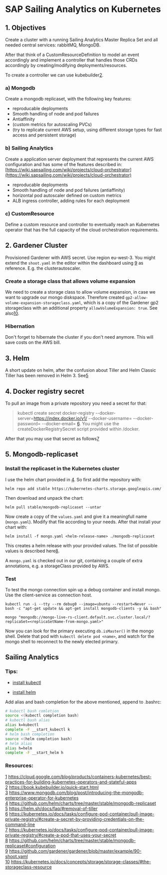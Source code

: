 # SAP Sailing Analytics on Kubernetes
## 1. Objectives
Create a cluster with a running Sailing Analytics Master Replica Set and all needed central services: rabbitMQ, MongoDB.

After that think of a CustomResourceDefinition to model an event accordingly and implement a controller that handles those CRDs accordingly by creating/modifying deployments/resources.

To create a controller we can use kubebuilder[2].

### a) Mongodb
Create a mongodb replicaset, with the following key features:
- reproducable deployments
- Smooth handling of node and pod failures
- Antiaffinity
- (custom metrics for autoscaling PVCs)
- (try to replicate current AWS setup, using different storage types for fast access and persistent storage)

### b) Sailing Analytics
Create a application server deployment that represents the current AWS configuration and has some of the features described in: [https://wiki.sapsailing.com/wiki/projects/cloud-orchestrator](https://wiki.sapsailing.com/wiki/projects/cloud-orchestrator)
- reproducable deployments
- Smooth handling of node and pod failures (antiaffinity)
- horizontal pod autoscaler defined on custom metrics
- ALB ingress controller, adding rules for each deployment

### c) CustomResource
Define a custom resource and controller to eventually reach an Kubernetes operator that has the full capacity of the cloud orchestration requirements.

## 2. Gardener Cluster
Provisioned Gardener with AWS secret. Use region eu-west-3. You might extend the ```shoot.yaml``` in the editor within the dashboard using [9] as reference. E.g. the clusterautoscaler. 

### Create a storage class that allows volume expansion
We need to create a storage class to allow volume expansion, in case we want to upgrade our mongo diskspace. Therefore created ```gp2-allow-volume-expansion-storageclass.yaml```, which is a copy of the Gardener gp2 storageclass with an additional property ```allowVolumeExpansion: true```. See also[10].

### Hibernation
Don't forget to hibernate the cluster if you don't need anymore. This will save costs on the AWS bill.

## 3. Helm
A short update on helm, after the confusion about Tiller and Helm Classic Tiller has been removed in Helm 3. See[5]

## 4. Docker registry secret
To pull an image from a private repository you need a secret for that: 
>kubectl create secret docker-registry <secret-name> --docker-server=https://index.docker.io/v1/ --docker-username=<your-name> --docker-password=<your-pword> --docker-email=<your-email>
[6]. You might use the createDockerRegistrySecret script provided within /docker.

After that you may use that secret as follows[7]

## 5. Mongodb-replicaset

### Install the replicaset in the Kubernetes cluster
I use the helm chart provided in [4]. So first add the repository with:
```
helm repo add stable https://kubernetes-charts.storage.googleapis.com/
```
Then download and unpack the chart:
```
helm pull stable/mongodb-replicaset --untar 
```
Now create a copy of the ``values.yaml`` and give it a meaningfull name (``mongo.yaml``). Modify that file according to your needs. 
After that install your chart with:
```
helm install -f mongo.yaml <helm-release-name> ./mongodb-replicaset
```
This creates a helm release with your provided values. The list of possible values is described here[8].

A ```mongo.yaml``` is checked out in our git, containing a couple of extra annotations, e.g. a storageClass provided by AWS.


### Test
To test the mongo connection spin up a debug container and install mongo. Use the client-service as connection host. 
```
kubectl run -i --tty --rm debug0 --image=ubuntu --restart=Never -- bash -c "apt-get update && apt-get install mongodb-clients -y && bash"
```
```
mongo "mongodb://mongo-live-rs-client.default.svc.cluster.local/?replicaSet=<replicaSetName-from-mongo.yaml>"
```
Now you can look for the primary executing ``db.isMaster()`` in the mongo shell. Delete that pod with ``kubectl delete pod <name>``, and watch for the mongo shell to reconnect to the newly elected primary.

## Sailing Analytics


### Tips:
- [install kubectl](https://kubernetes.io/docs/tasks/tools/install-kubectl/) 

- [install helm](https://helm.sh/docs/intro/install/)

Add alias and bash completion for the above mentioned, append to .bashrc:
```bash
# kubectl bash comletion
source <(kubectl completion bash)
# kubectl bash alias
alias k=kubectl
complete -F __start_kubectl k
# helm bash completion
source <(helm completion bash)
# helm alias
alias h=helm
complete -F __start_helm h
```


### Resources:

[1] https://cloud.google.com/blog/products/containers-kubernetes/best-practices-for-building-kubernetes-operators-and-stateful-apps    
[2] https://book.kubebuilder.io/quick-start.html    
[3] https://www.mongodb.com/blog/post/introducing-the-mongodb-enterprise-operator-for-kubernetes     
[4] https://github.com/helm/charts/tree/master/stable/mongodb-replicaset    
[5] https://helm.sh/docs/faq/#removal-of-tiller    
[6] https://kubernetes.io/docs/tasks/configure-pod-container/pull-image-private-registry/#create-a-secret-by-providing-credentials-on-the-command-line    
[7] https://kubernetes.io/docs/tasks/configure-pod-container/pull-image-private-registry/#create-a-pod-that-uses-your-secret    
[8] https://github.com/helm/charts/tree/master/stable/mongodb-replicaset#configuration    
[9] https://github.com/gardener/gardener/blob/master/example/90-shoot.yaml    
[10] https://kubernetes.io/docs/concepts/storage/storage-classes/#the-storageclass-resource


[1]: https://cloud.google.com/blog/products/containers-kubernetes/best-practices-for-building-kubernetes-operators-and-stateful-apps
[2]: https://book.kubebuilder.io/quick-start.html
[3]: https://www.mongodb.com/blog/post/introducing-the-mongodb-enterprise-operator-for-kubernetes
[4]: https://github.com/helm/charts/tree/master/stable/mongodb-replicaset
[5]: https://helm.sh/docs/faq/#removal-of-tiller
[6]: https://kubernetes.io/docs/tasks/configure-pod-container/pull-image-private-registry/#create-a-secret-by-providing-credentials-on-the-command-line
[7]: https://kubernetes.io/docs/tasks/configure-pod-container/pull-image-private-registry/#create-a-pod-that-uses-your-secret
[8]: https://github.com/helm/charts/tree/master/stable/mongodb-replicaset#configuration
[9]: https://github.com/gardener/gardener/blob/master/example/90-shoot.yaml
[10]: https://kubernetes.io/docs/concepts/storage/storage-classes/#the-storageclass-resource

